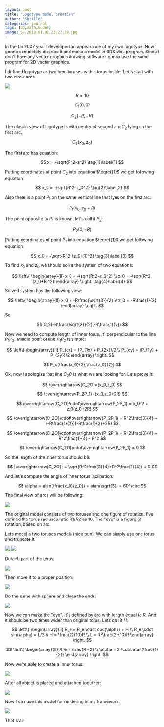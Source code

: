 ```yaml
---
layout: post
title: "Logotype model creation"
author: "Shtille"
categories: journal
tags: [3D,math,model]
image: SS.2018.01.01.23.27.38.jpg
---
```


In the far 2007 year I developed an appearance of my own logotype. Now I gonna completely discribe it and make a model in 3DS Max program. Since I don't have any vector graphics drawing software I gonna use the same program for 2D vector graphics.

I defined logotype as two hemitoruses with a torus inside.
Let's start with two circle arcs.

<img src="{{ '/assets/img/logo-1.png' | relative_url }}">

$$R = 10$$

$$C_1(0, 0)$$

$$C_2(-R, -R)$$

The classic view of logotype is with center of second arc $C_2$ lying on the first arc.

$$C_2(x_0, z_0)$$

The first arc has equation:

$$ x = -\sqrt{R^2-z^2} \tag{1}\label{1} $$

Putting coordinates of point $C_2$ into equation $\eqref{1}$ we get following equation:

$$ x_0 = -\sqrt{R^2-z_0^2} \tag{2}\label{2} $$

Also there is a point $P_1$ on the same vertical line that lyes on the first arc:

$$ P_1(x_0, z_0+R) $$

The point opposite to $P_1$ is known, let's call it $P_2$:

$$ P_2(0,-R) $$

Putting coordinates of point $P_1$ into equation $\eqref{1}$ we get following equation:

$$ x_0 = -\sqrt{R^2-(z_0+R)^2} \tag{3}\label{3} $$

To find $x_0$ and $z_0$ we should solve the system of two equations:

$$ \left\{ \begin{array}{ll} x_0 = -\sqrt{R^2-z_0^2} \\ x_0 = -\sqrt{R^2-(z_0+R)^2} \end{array} \right. \tag{4}\label{4} $$

Solved system has the following view:

$$ \left\{ \begin{array}{ll} x_0 = -R\frac{\sqrt{3}}{2} \\ z_0 = -R\frac{1}{2} \end{array} \right. $$

So

$$ C_2(-R\frac{\sqrt{3}}{2},-R\frac{1}{2}) $$

Now we need to compute length of inner torus. It' perpendicular to the line $P_1P_2$. Middle point of line $P_1P_2$ is simple:

$$ \left\{ \begin{array}{ll} P_{cx} = (P_{1x} + P_{2x})/2 \\ P_{cy} = (P_{1y} + P_{2y})/2 \end{array} \right. $$

$$ P_c(\frac{x_0}{2},\frac{z_0}{2}) $$

Ok, now I apologize that line $C_2O$ is what we are looking for. Lets prove it:

$$ \overrightarrow{C_2O}=(x_0,z_0) $$

$$ \overrightarrow{P_2P_1}=(x_0,z_0+2R) $$

$$ \overrightarrow{C_2O}\cdot\overrightarrow{P_2P_1} = x_0^2 + z_0(z_0+2R) $$

$$ \overrightarrow{C_2O}\cdot\overrightarrow{P_2P_1} = R^2\frac{3}{4} + (-R\frac{1}{2})(-R\frac{1}{2}+2R) $$

$$ \overrightarrow{C_2O}\cdot\overrightarrow{P_2P_1} = R^2\frac{3}{4} + R^2\frac{1}{4} - R^2 $$

$$ \overrightarrow{C_2O}\cdot\overrightarrow{P_2P_1} = 0 $$

So the length of the inner torus should be:

$$ |\overrightarrow{C_2O}| = \sqrt{R^2\frac{3}{4}+R^2\frac{1}{4}} = R $$

And let's compute the angle of inner torus inclination:

$$ \alpha = atan(\frac{x_0}{z_0}) = atan(\sqrt{3}) = 60^\circ $$

The final view of arcs will be following:

<img src="{{ '/assets/img/logo-2.png' | relative_url }}">

The original model consists of two toruses and one figure of rotation. I've defined the torus radiuses ratio $R1/R2$ as 10. The "eye" is a figure of rotation, based on arc.

Lets model a two toruses models (nice pun). We can simply use one torus and truncate it.

<img src="{{ '/assets/img/logo-3.png' | relative_url }}">
<img src="{{ '/assets/img/logo-4.png' | relative_url }}">

Detach part of the torus:

<img src="{{ '/assets/img/logo-5.png' | relative_url }}">

Then move it to a proper position:

<img src="{{ '/assets/img/logo-6.png' | relative_url }}">

Do the same with sphere and close the ends:

<img src="{{ '/assets/img/logo-7.png' | relative_url }}">

Now we can make the "eye". It's defined by arc with length equal to $R$. And it should be two times wider than original torus. Lets call it $H$:

$$ \left\{ \begin{array}{ll} R_e = R_e \cdot cos(\alpha) + H \\ R_e \cdot sin(\alpha) = L/2 \\ H = \frac{2}{10}R \\ L = R-\frac{2}{10}R \end{array} \right. $$

$$ \left\{ \begin{array}{ll} R_e = \frac{R}{2} \\ \alpha = 2 \cdot atan(\frac{1}{2}) \end{array} \right. $$

Now we're able to create a inner torus:

<img src="{{ '/assets/img/logo-8.png' | relative_url }}">

After all object is placed and attached together:

<img src="{{ '/assets/img/logo-9.png' | relative_url }}">

Now I can use this model for rendering in my framework:

<img src="{{ '/assets/img/SS.2018.01.01.23.27.38.jpg' | relative_url }}">

That's all!